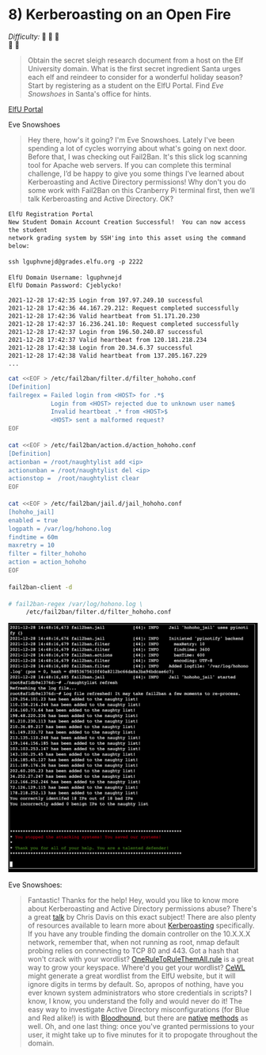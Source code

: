 # 8) Kerberoasting on an Open Fire

_Difficulty:_  :evergreen_tree: :evergreen_tree: :evergreen_tree: \
  :evergreen_tree: :evergreen_tree:

> Obtain the secret sleigh research document from a host on the Elf University
> domain. What is the first secret ingredient Santa urges each elf and reindeer
> to consider for a wonderful holiday season? Start by registering as a student
> on the ElfU Portal. Find _Eve Snowshoes_ in Santa's office for hints.

[ElfU Portal](https://register.elfu.org/)

Eve Snowshoes

> Hey there, how's it going? I'm Eve Snowshoes.  Lately I've been spending a
> lot of cycles worrying about what's going on next door.  Before that, I was
> checking out Fail2Ban.  It's this slick log scanning tool for Apache web
> servers.  If you can complete this terminal challenge, I’d be happy to give
> you some things I’ve learned about Kerberoasting and Active Directory
> permissions!  Why don't you do some work with Fail2Ban on this Cranberry Pi
> terminal first, then we’ll talk Kerberoasting and Active Directory. OK?

```text
ElfU Registration Portal
New Student Domain Account Creation Successful!  You can now access the student
network grading system by SSH'ing into this asset using the command below:

ssh lguphvnejd@grades.elfu.org -p 2222

ElfU Domain Username: lguphvnejd
ElfU Domain Password: Cjeblycko!
```

```text
2021-12-28 17:42:35 Login from 197.97.249.10 successful
2021-12-28 17:42:36 44.167.29.212: Request completed successfully
2021-12-28 17:42:36 Valid heartbeat from 51.171.20.230
2021-12-28 17:42:37 16.236.241.10: Request completed successfully
2021-12-28 17:42:37 Login from 196.50.240.87 successful
2021-12-28 17:42:37 Valid heartbeat from 120.181.218.234
2021-12-28 17:42:38 Login from 20.34.6.37 successful
2021-12-28 17:42:38 Valid heartbeat from 137.205.167.229
...
```

```sh
cat <<EOF > /etc/fail2ban/filter.d/filter_hohoho.conf
[Definition]
failregex = Failed login from <HOST> for .*$
            Login from <HOST> rejected due to unknown user name$
            Invalid heartbeat .* from <HOST>$
            <HOST> sent a malformed request?
EOF

cat <<EOF > /etc/fail2ban/action.d/action_hohoho.conf
[Definition]
actionban = /root/naughtylist add <ip>
actionunban = /root/naughtylist del <ip>
actionstop =  /root/naughtylist clear
EOF

cat <<EOF > /etc/fail2ban/jail.d/jail_hohoho.conf
[hohoho_jail]
enabled = true
logpath = /var/log/hohono.log
findtime = 60m
maxretry = 10
filter = filter_hohoho
action = action_hohoho
EOF

fail2ban-client -d

# fail2ban-regex /var/log/hohono.log \
     /etc/fail2ban/filter.d/filter_hohoho.conf
```

![fail2ban](img/fail2ban.png)

Eve Snowshoes:

> Fantastic! Thanks for the help!  Hey, would you like to know more about
> Kerberoasting and Active Directory permissions abuse?  There's a great
> [talk][chris-davis-talk] by Chris Davis on this exact subject!  There are
> also plenty of resources available to learn more about
> [Kerberoasting][kerberoasting] specifically.  If you have any trouble finding
> the domain controller on the 10.X.X.X network, remember that, when not
> running as root, nmap default probing relies on connecting to TCP 80 and 443.
> Got a hash that won't crack with your wordlist?
> [OneRuleToRuleThemAll.rule][onetorulethemall] is a great way to grow your
> keyspace.  Where'd you get your wordlist? [CeWL][cewl] might generate a great
> wordlist from the ElfU website, but it will ignore digits in terms by
> default.  So, apropos of nothing, have you ever known system administrators
> who store credentials in scripts? I know, I know, you understand the folly
> and would never do it!  The easy way to investigate Active Directory
> misconfigurations (for Blue and Red alike!) is with [Bloodhound][bloodhound],
> but there are [native][native] [methods][methods] as well.  Oh, and one last
> thing: once you've granted permissions to your user, it might take up to five
> minutes for it to propogate throughout the domain.

[chris-davis-talk]: https://www.youtube.com/watch?v=iMh8FTzepU4
[kerberoasting]: https://gist.github.com/TarlogicSecurity/2f221924fef8c14a1d8e29f3cb5c5c4a
[onetorulethemall]: https://github.com/NotSoSecure/password_cracking_rules
[cewl]: https://github.com/digininja/CeWL
[bloodhound]: https://github.com/BloodHoundAD/BloodHound
[native]: https://social.technet.microsoft.com/Forums/en-US/df3bfd33-c070-4a9c-be98-c4da6e591a0a/forum-faq-using-powershell-to-assign-permissions-on-active-directory-objects?forum=winserverpowershell
[methods]: https://www.specterops.io/assets/resources/an_ace_up_the_sleeve.pdf
